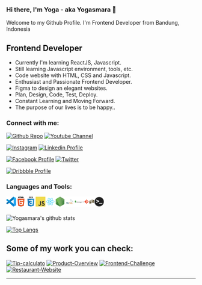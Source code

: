 ### Hi there, I'm Yoga - aka Yogasmara 👋

Welcome to my Github Profile.
I'm Frontend Developer from Bandung, Indonesia

## Frontend Developer

- Currently I'm learning ReactJS, Javascript.
- Still learning Javascript environment, tools, etc.
- Code website with HTML, CSS and Javascript.
- Enthusiast and Passionate Frontend Developer.
- Figma to design an elegant websites.
- Plan, Design, Code, Test, Deploy.
- Constant Learning and Moving Forward.
- The purpose of our lives is to be happy..

### Connect with me:

[![Github Repo](https://img.shields.io/badge/Github-SeptianaYoga-pink?style=for-the-badge&logo=github)][github]
[![Youtube Channel](https://img.shields.io/badge/Youtube-SeptianaYoga-blue?style=for-the-badge&logo=youtube)][youtube]

[![Instagram](https://img.shields.io/badge/Instagram-SeptianaYoga-red?style=for-the-badge&logo=instagram)][instagram]
[![Linkedin Profile](https://img.shields.io/badge/linkedin-SeptianaYoga-green?style=for-the-badge&logo=linkedin)][linkedin]

[![Facebook Profile](https://img.shields.io/badge/facebook-SeptianaYoga-yellow?style=for-the-badge&logo=facebook)][facebook]
[![Twitter](https://img.shields.io/badge/twitter-SeptianaYoga-aqua?style=for-the-badge&logo=twitter)][twitter]

[![Dribbble Profile](https://img.shields.io/badge/Dribbble-SeptianaYoga-purple?style=for-the-badge&logo=dribbble)][dribbble]


### Languages and Tools:

[<img align="left" alt="Visual Studio Code" width="26px" src="https://raw.githubusercontent.com/github/explore/80688e429a7d4ef2fca1e82350fe8e3517d3494d/topics/visual-studio-code/visual-studio-code.png" />][nolink]
[<img align="left" alt="HTML5" width="26px" src="https://raw.githubusercontent.com/github/explore/80688e429a7d4ef2fca1e82350fe8e3517d3494d/topics/html/html.png" />][nolink]
[<img align="left" alt="CSS3" width="26px" src="https://raw.githubusercontent.com/github/explore/80688e429a7d4ef2fca1e82350fe8e3517d3494d/topics/css/css.png" />][nolink]
[<img align="left" alt="JavaScript" width="26px" src="https://raw.githubusercontent.com/github/explore/80688e429a7d4ef2fca1e82350fe8e3517d3494d/topics/javascript/javascript.png" />][nolink]
[<img align="left" alt="React" width="26px" src="https://raw.githubusercontent.com/github/explore/80688e429a7d4ef2fca1e82350fe8e3517d3494d/topics/react/react.png" />][nolink]
[<img align="left" alt="Node.js" width="26px" src="https://raw.githubusercontent.com/github/explore/80688e429a7d4ef2fca1e82350fe8e3517d3494d/topics/nodejs/nodejs.png" />][nolink]
[<img align="left" alt="MySQL" width="26px" src="https://raw.githubusercontent.com/github/explore/80688e429a7d4ef2fca1e82350fe8e3517d3494d/topics/mysql/mysql.png" />][nolink]
[<img align="left" alt="MongoDB" width="26px" src="https://raw.githubusercontent.com/github/explore/80688e429a7d4ef2fca1e82350fe8e3517d3494d/topics/mongodb/mongodb.png" />][nolink]
[<img align="left" alt="Git" width="26px" src="https://raw.githubusercontent.com/github/explore/80688e429a7d4ef2fca1e82350fe8e3517d3494d/topics/git/git.png" />][nolink]
[<img align="left" alt="Terminal" width="26px" src="https://raw.githubusercontent.com/github/explore/80688e429a7d4ef2fca1e82350fe8e3517d3494d/topics/terminal/terminal.png" />][nolink]


<br/>
<br/>



![Yogasmara's github stats](https://github-readme-stats.vercel.app/api?username=yoga1234)


[![Top Langs](https://github-readme-stats.vercel.app/api/top-langs/?username=yoga1234)](https://github.com/yoga1234/github-readme-stats)


## Some of my work you can check:
[![Tip-calculato](https://github-readme-stats.vercel.app/api/pin/?username=yoga1234&repo=tip-calculator)](https://github.com/yoga1234/tip-calculator)
[![Product-Overview](https://github-readme-stats.vercel.app/api/pin/?username=yoga1234&repo=product-overview)](https://github.com/yoga1234/product-overview)
[![Frontend-Challenge](https://github-readme-stats.vercel.app/api/pin/?username=yoga1234&repo=frontendmentor-challenges)](https://github.com/yoga1234/frontendmentor-challenges)
[![Restaurant-Website](https://github-readme-stats.vercel.app/api/pin/?username=yoga1234&repo=restaurant-website-react)](https://github.com/yoga1234/restaurant-website-react)

---

[github]: https://github.com/yoga1234
[youtube]: https://www.youtube.com/channel/UCf27CI44drWipIvCm8_RXvA
[instagram]: https://www.instagram.com/septianayoga30/
[linkedin]: https://www.linkedin.com/in/septiana-yoga-0043611b6/
[facebook]: https://www.facebook.com/ghaa.sesepuh/
[twitter]: https://twitter.com/diriku123456789
[dribbble]: https://dribbble.com/yoga1234




[nolink]: #


